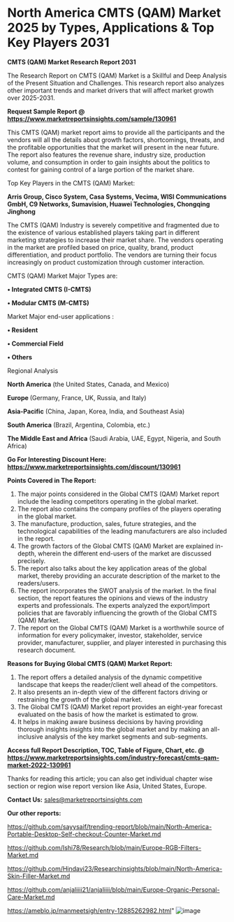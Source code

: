 # North America CMTS (QAM) Market 2025 by Types, Applications & Top Key Players 2031

<strong>CMTS (QAM) Market Research Report 2031</strong>

The Research Report on CMTS (QAM) Market is a Skillful and Deep Analysis of the Present Situation and Challenges. This research report also analyzes other important trends and market drivers that will affect market growth over 2025-2031.

<strong>Request Sample Report @ <a href=https://www.marketreportsinsights.com/sample/130961>https://www.marketreportsinsights.com/sample/130961</a></strong>

This CMTS (QAM) market report aims to provide all the participants and the vendors will all the details about growth factors, shortcomings, threats, and the profitable opportunities that the market will present in the near future. The report also features the revenue share, industry size, production volume, and consumption in order to gain insights about the politics to contest for gaining control of a large portion of the market share.

Top Key Players in the CMTS (QAM) Market:

<strong>Arris Group, Cisco System, Casa Systems, Vecima, WISI Communications GmbH, C9 Networks, Sumavision, Huawei Technologies, Chongqing Jinghong</strong>

The CMTS (QAM) Industry is severely competitive and fragmented due to the existence of various established players taking part in different marketing strategies to increase their market share. The vendors operating in the market are profiled based on price, quality, brand, product differentiation, and product portfolio. The vendors are turning their focus increasingly on product customization through customer interaction.

CMTS (QAM) Market Major Types are:

<strong>• Integrated CMTS (I-CMTS)

• Modular CMTS (M-CMTS)</strong>

Market Major end-user applications :

<strong>• Resident

• Commercial Field

• Others</strong>

Regional Analysis

</u><strong><b>North America</b></strong> (the United States, Canada, and Mexico)

<strong><b>Europe </b></strong>(Germany, France, UK, Russia, and Italy)

<strong><b>Asia-Pacific</b></strong> (China, Japan, Korea, India, and Southeast Asia)

<strong><b>South America</b></strong> (Brazil, Argentina, Colombia, etc.)

<strong><b>The Middle East and Africa</b></strong> (Saudi Arabia, UAE, Egypt, Nigeria, and South Africa)

<strong>Go For Interesting Discount Here: <a href=https://www.marketreportsinsights.com/discount/130961>https://www.marketreportsinsights.com/discount/130961</a></strong>

<strong>Points Covered in The Report:</strong>
<ol>
  <li>The major points considered in the Global CMTS (QAM) Market report include the leading competitors operating in the global market.</li>
  <li>The report also contains the company profiles of the players operating in the global market.</li>
  <li>The manufacture, production, sales, future strategies, and the technological capabilities of the leading manufacturers are also included in the report.</li>
  <li>The growth factors of the Global CMTS (QAM) Market are explained in-depth, wherein the different end-users of the market are discussed precisely.</li>
  <li>The report also talks about the key application areas of the global market, thereby providing an accurate description of the market to the readers/users.</li>
  <li>The report incorporates the SWOT analysis of the market. In the final section, the report features the opinions and views of the industry experts and professionals. The experts analyzed the export/import policies that are favorably influencing the growth of the Global CMTS (QAM) Market.</li>
  <li>The report on the Global CMTS (QAM) Market is a worthwhile source of information for every policymaker, investor, stakeholder, service provider, manufacturer, supplier, and player interested in purchasing this research document.</li>
</ol>
<strong>Reasons for Buying Global CMTS (QAM) Market Report:</strong>

<ol>
  <li>The report offers a detailed analysis of the dynamic competitive landscape that keeps the reader/client well ahead of the competitors.</li>
  <li>It also presents an in-depth view of the different factors driving or restraining the growth of the global market.</li>
  <li>The Global CMTS (QAM) Market report provides an eight-year forecast evaluated on the basis of how the market is estimated to grow.</li>
  <li>It helps in making aware business decisions by having providing thorough insights insights into the global market and by making an all-inclusive analysis of the key market segments and sub-segments.</li>
</ol>
<strong>Access full Report Description, TOC, Table of Figure, Chart, etc. @ <a href=https://www.marketreportsinsights.com/industry-forecast/cmts-qam-market-2022-130961>https://www.marketreportsinsights.com/industry-forecast/cmts-qam-market-2022-130961</a></strong>


Thanks for reading this article; you can also get individual chapter wise section or region wise report version like Asia, United States, Europe.

<strong>Contact Us:</strong>
sales@marketreportsinsights.com

<strong>Our other reports:</strong>

<a href=https://github.com/sayysaif/trending-report/blob/main/North-America-Portable-Desktop-Self-checkout-Counter-Market.md>https://github.com/sayysaif/trending-report/blob/main/North-America-Portable-Desktop-Self-checkout-Counter-Market.md</a>

<a href=https://github.com/Ishi78/Research/blob/main/Europe-RGB-Filters-Market.md>https://github.com/Ishi78/Research/blob/main/Europe-RGB-Filters-Market.md</a>

<a href=https://github.com/Hindavi23/Researchinsights/blob/main/North-America-Skin-Filler-Market.md>https://github.com/Hindavi23/Researchinsights/blob/main/North-America-Skin-Filler-Market.md</a>

<a href=https://github.com/anjaliiii21/anjaliiii/blob/main/Europe-Organic-Personal-Care-Market.md>https://github.com/anjaliiii21/anjaliiii/blob/main/Europe-Organic-Personal-Care-Market.md</a>

<a href=https://ameblo.jp/manmeetsigh/entry-12885262982.html>https://ameblo.jp/manmeetsigh/entry-12885262982.html</a>"
![image](https://github.com/user-attachments/assets/9c8e2fe6-3e84-4629-99c8-33b0d369b769)
